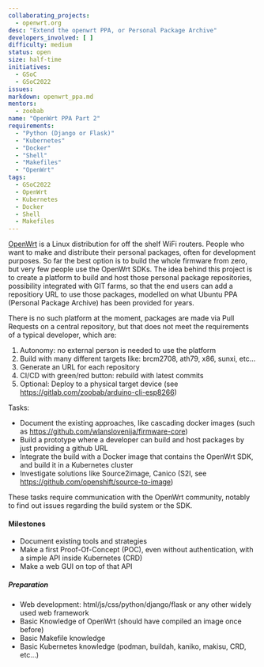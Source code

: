 ```yaml
---
collaborating_projects:
  - openwrt.org
desc: "Extend the openwrt PPA, or Personal Package Archive"
developers_involved: [ ]
difficulty: medium
status: open
size: half-time
initiatives:
  - GSoC
  - GSoC2022
issues:
markdown: openwrt_ppa.md
mentors:
  - zoobab
name: "OpenWrt PPA Part 2"
requirements:
  - "Python (Django or Flask)"
  - "Kubernetes"
  - "Docker"
  - "Shell"
  - "Makefiles"
  - "OpenWrt"
tags:
  - GSoC2022
  - OpenWrt
  - Kubernetes
  - Docker
  - Shell
  - Makefiles
---
```


[OpenWrt](openwrt.org) is a Linux distribution for off the shelf WiFi routers. People who want to make and distribute their personal packages, often for development purposes. So far the best option is to build the whole firmware from zero, but very few people use the OpenWrt SDKs. The idea behind this project is to create a platform to build and host those personal package repositories, possibility integrated with GIT farms, so that the end users can add a repositiory URL to use those packages, modelled on what Ubuntu PPA (Personal Package Archive) has been provided for years.

There is no such platform at the moment, packages are made via Pull Requests on a central repository, but that does not meet the requirements of a typical developer, which are:

1. Autonomy: no external person is needed to use the platform
2. Build with many different targets like: brcm2708, ath79, x86, sunxi, etc...
3. Generate an URL for each repository
4. CI/CD with green/red button: rebuild with latest commits
5. Optional: Deploy to a physical target device (see https://gitlab.com/zoobab/arduino-cli-esp8266)

Tasks:
 - Document the existing approaches, like cascading docker images (such as https://github.com/wlanslovenija/firmware-core)
 - Build a prototype where a developer can build and host packages by just providing a github URL
 - Integrate the build with a Docker image that contains the OpenWrt SDK, and build it in a Kubernetes cluster
 - Investigate solutions like Source2image, Canico (S2I, see https://github.com/openshift/source-to-image)

These tasks require communication with the OpenWrt community, notably to find out issues regarding the build system or the SDK.

#### Milestones

* Document existing tools and strategies
* Make a first Proof-Of-Concept (POC), even without authentication, with a simple API inside Kubernetes (CRD)
* Make a web GUI on top of that API

##### Preparation

- Web development: html/js/css/python/django/flask or any other widely used web framework
- Basic Knowledge of OpenWrt (should have compiled an image once before)
- Basic Makefile knowledge
- Basic Kubernetes knowledge (podman, buildah, kaniko, makisu, CRD, etc...)
